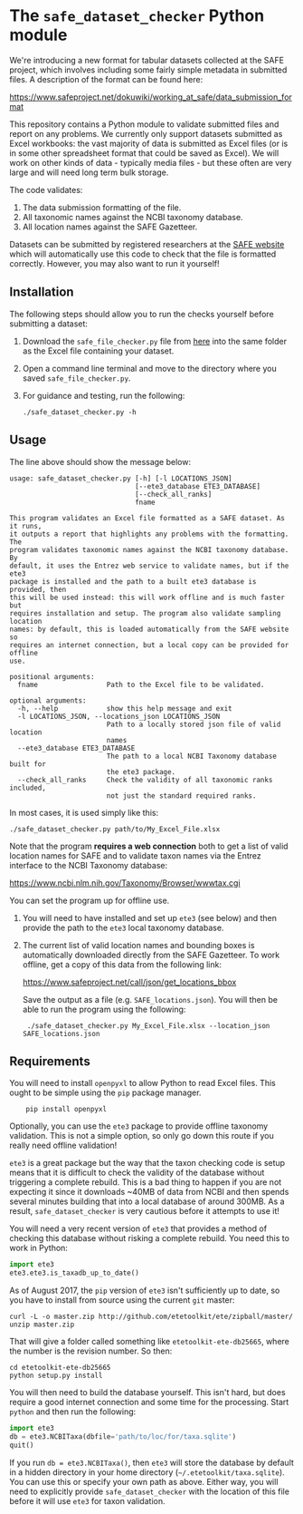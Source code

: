 # The `safe_dataset_checker` Python module

We're introducing a new format for tabular datasets collected at the
SAFE project, which involves including some fairly simple metadata in
submitted files. A description of the format can be found here:

https://www.safeproject.net/dokuwiki/working_at_safe/data_submission_format

This repository contains a Python module to validate submitted files and
report on any problems. We currently only support datasets submitted as
Excel workbooks: the vast majority of data is submitted as Excel files
(or is in some other spreadsheet format that could be saved as Excel).
We will work on other kinds of data - typically media files - but these
often are very large and will need long term bulk storage.

The code validates:

  1. The data submission formatting of the file.
  1. All taxonomic names against the NCBI taxonomy database.
  1. All location names against the SAFE Gazetteer.

Datasets can be submitted by registered researchers at the 
[SAFE website](https://safeproject.net/datasets/submit_dataset)
which will automatically use this code to check that the file is formatted correctly.
However, you may also want to run it yourself!

## Installation

The following steps should allow you to run the checks yourself before submitting a dataset:

1. Download the `safe_file_checker.py` file from [here](https://raw.githubusercontent.com/ImperialCollegeLondon/safe_dataset_checker/master/safe_dataset_checker.py) into the same folder as the Excel file containing your dataset.
2. Open a command line terminal and move to the directory where you saved `safe_file_checker.py`.
3. For guidance and testing, run the following:

       ./safe_dataset_checker.py -h

## Usage

The line above should show the message below:

    usage: safe_dataset_checker.py [-h] [-l LOCATIONS_JSON]
                                   [--ete3_database ETE3_DATABASE]
                                   [--check_all_ranks]
                                   fname

    This program validates an Excel file formatted as a SAFE dataset. As it runs,
    it outputs a report that highlights any problems with the formatting. The
    program validates taxonomic names against the NCBI taxonomy database. By
    default, it uses the Entrez web service to validate names, but if the ete3
    package is installed and the path to a built ete3 database is provided, then
    this will be used instead: this will work offline and is much faster but
    requires installation and setup. The program also validate sampling location
    names: by default, this is loaded automatically from the SAFE website so
    requires an internet connection, but a local copy can be provided for offline
    use.

    positional arguments:
      fname                 Path to the Excel file to be validated.

    optional arguments:
      -h, --help            show this help message and exit
      -l LOCATIONS_JSON, --locations_json LOCATIONS_JSON
                            Path to a locally stored json file of valid location
                            names
      --ete3_database ETE3_DATABASE
                            The path to a local NCBI Taxonomy database built for
                            the ete3 package.
      --check_all_ranks     Check the validity of all taxonomic ranks included,
                            not just the standard required ranks.




In most cases, it is used simply like this:

    ./safe_dataset_checker.py path/to/My_Excel_File.xlsx

Note that the program __requires a web connection__ both to get a list 
of valid location names for SAFE and to validate taxon names via the
Entrez interface to the NCBI Taxonomy database:

https://www.ncbi.nlm.nih.gov/Taxonomy/Browser/wwwtax.cgi

You can set the program up for offline use.

1. You will need to have installed and set up `ete3` (see below) and
 then provide the path to the `ete3` local taxonomy database.

2. The current list of valid location names and bounding boxes is
automatically downloaded directly from the SAFE Gazetteer. To work
offline, get a copy of this data from the following link:

    https://www.safeproject.net/call/json/get_locations_bbox

    Save the output as a file (e.g. `SAFE_locations.json`). You will then
be able to run the program using the following:

        ./safe_dataset_checker.py My_Excel_File.xlsx --location_json SAFE_locations.json

## Requirements

You will need to install `openpyxl` to allow Python to read Excel files.
This ought to be simple using the `pip` package manager.

        pip install openpyxl

Optionally, you can use the `ete3` package to provide offline taxonomy
validation. This is not a simple option, so only go down this route
if you really need offline validation!

`ete3` is a great package but the way that the taxon checking code is
setup means that it is difficult to check the validity of the database
without triggering a complete rebuild. This is a bad thing to happen
if you are not expecting it since it downloads ~40MB of data from NCBI
and then spends several minutes building that into a local database
of around 300MB. As a result, `safe_dataset_checker` is very cautious
before it attempts to use it!

You will need a very recent version of `ete3` that provides a method
of checking this database without risking a complete rebuild. You need
this to work in Python:

```python
import ete3
ete3.ete3.is_taxadb_up_to_date()
```


As of August 2017, the `pip` version of `ete3` isn't sufficiently up to
date, so you have to install from source using the current `git` master:

    curl -L -o master.zip http://github.com/etetoolkit/ete/zipball/master/
    unzip master.zip

That will give a folder called something like `etetoolkit-ete-db25665`,
where the number is the revision number. So then:

    cd etetoolkit-ete-db25665
    python setup.py install

You will then need to build the database yourself. This isn't hard, but
does require a good internet connection and some time for the
processing. Start `python` and then run the following:

```python
import ete3
db = ete3.NCBITaxa(dbfile='path/to/loc/for/taxa.sqlite')
quit()
```

If you run `db = ete3.NCBITaxa()`, then `ete3` will store the database
by default in a hidden directory in your home directory
(`~/.etetoolkit/taxa.sqlite`). You can use this or specify your own
path as above. Either way, you will need to explicitly provide
`safe_dataset_checker` with  the location of this file before it will
use `ete3` for taxon validation.


